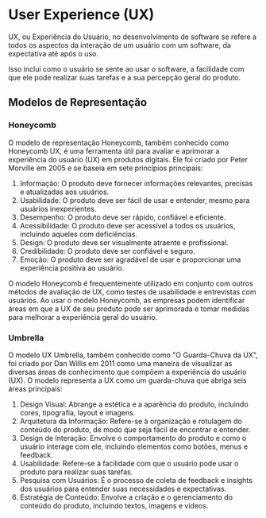 # User Experience (UX)

UX, ou Experiência do Usuário, no desenvolvimento de software se refere a todos os aspectos da interação de um usuário com um software, da expectativa até após o uso. 

Isso inclui como o usuário se sente ao usar o software, a facilidade com que ele pode realizar suas tarefas e a sua percepção geral do produto.

## Modelos de Representação

### Honeycomb

O modelo de representação Honeycomb, também conhecido como Honeycomb UX, é uma ferramenta útil para avaliar e aprimorar a experiência do usuário (UX) em produtos digitais. Ele foi criado por Peter Morville em 2005 e se baseia em sete princípios principais:

1. Informação: O produto deve fornecer informações relevantes, precisas e atualizadas aos usuários.
2. Usabilidade: O produto deve ser fácil de usar e entender, mesmo para usuários inexperientes.
3. Desempenho: O produto deve ser rápido, confiável e eficiente.
4. Acessibilidade: O produto deve ser acessível a todos os usuários, incluindo aqueles com deficiências.
5. Design: O produto deve ser visualmente atraente e profissional.
6. Credibilidade: O produto deve ser confiável e seguro.
7. Emoção: O produto deve ser agradável de usar e proporcionar uma experiência positiva ao usuário.

O modelo Honeycomb é frequentemente utilizado em conjunto com outros métodos de avaliação de UX, como testes de usabilidade e entrevistas com usuários. Ao usar o modelo Honeycomb, as empresas podem identificar áreas em que a UX de seu produto pode ser aprimorada e tomar medidas para melhorar a experiência geral do usuário.

### Umbrella

O modelo UX Umbrella, também conhecido como "O Guarda-Chuva da UX", foi criado por Dan Willis em 2011 como uma maneira de visualizar as diversas áreas de conhecimento que compõem a experiência do usuário (UX). O modelo representa a UX como um guarda-chuva que abriga seis áreas principais:

1. Design Visual: Abrange a estética e a aparência do produto, incluindo cores, tipografia, layout e imagens.
2. Arquitetura da Informação: Refere-se à organização e rotulagem do conteúdo do produto, de modo que seja fácil de encontrar e entender.
3. Design de Interação: Envolve o comportamento do produto e como o usuário interage com ele, incluindo elementos como botões, menus e feedback.
4. Usabilidade: Refere-se à facilidade com que o usuário pode usar o produto para realizar suas tarefas.
5. Pesquisa com Usuários: É o processo de coleta de feedback e insights dos usuários para entender suas necessidades e expectativas.
6. Estratégia de Conteúdo: Envolve a criação e o gerenciamento do conteúdo do produto, incluindo textos, imagens e vídeos.

